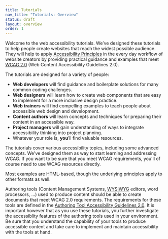 ```yaml
---
title: Tutorials
nav_title: "Tutorials: Overview"
status: draft
layout: overview
order: 1
---
```


Welcome to the web accessibility tutorials. We’ve designed these tutorials to help people create websites that reach the widest possible audience. They will help to apply [Accessibility Principles](http://www.w3.org/WAI/intro/people-use-web/principles) in the every day workflow of website creators by providing practical guidance and examples that meet [WCAG 2.0](http://www.w3.org/WAI/intro/wcag) (Web Content Accessibility Guidelines 2.0). 

The tutorials are designed for a variety of people:

* **Web developers** will find guidance and boilerplate solutions for many common coding challenges.
* **Web designers** will learn how to create web components that are easy to implement for a more inclusive design practice.
* **Web trainers** will find compelling examples to teach people about accessible web design and development.
* **Content authors** will learn concepts and techniques for preparing their content in an accessible way.
* **Project managers** will gain understanding of ways to integrate accessibility thinking into project planning.
* Whatever your role is, **you**’ll find valuable resources.

The tutorials cover various accessibility topics, including some advanced concepts. We've designed them as way to start learning and addressing WCAG. If you want to be sure that you meet WCAG requirements, you'll of course need to use WCAG resources directly.

Most examples are HTML-based, though the underlying principles apply to other formats as well.

Authoring tools (Content Management Systems, <abbr title="What you see is what you get">WYSIWYG</abbr> editors, word processors, …) used to produce content should be able to create documents that meet WCAG 2.0 requirements. The requirements for these tools are defined in the [Authoring Tool Accessibility Guidelines 2.0](http://www.w3.org/WAI/intro/atag). It is important however that as you use these tutorials, you further investigate the accessiblity features of the authoring tools used in your environment. Be sure that you understand the capability of your tools to produce accessible content and take care to implement and maintain accessibility with the tools at hand.   

